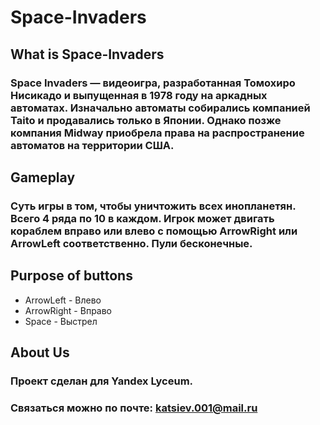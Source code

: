 # Space-Invaders
## What is Space-Invaders
### Space Invaders — видеоигра, разработанная Томохиро Нисикадо и выпущенная в 1978 году на аркадных автоматах. Изначально автоматы собирались компанией Taito и продавались только в Японии. Однако позже компания Midway приобрела права на распространение автоматов на территории США.
## Gameplay
### Суть игры в том, чтобы уничтожить всех инопланетян. Всего 4 ряда по 10 в каждом. Игрок может двигать кораблем вправо или влево с помощью ArrowRight или ArrowLeft соответственно. Пули бесконечные.
## Purpose of buttons
* ArrowLeft - Влево
* ArrowRight - Вправо
* Space - Выстрел
## About Us
### Проект сделан для Yandex Lyceum.
### Связаться можно по почте: katsiev.001@mail.ru
